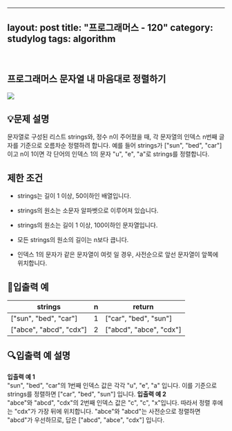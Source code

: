 ﻿
---
layout: post
title: "프로그래머스 - 120"
category: studylog
tags: algorithm
---

<br>

## 프로그래머스 문자열 내 마음대로 정렬하기


![](https://velog.velcdn.com/images/dlsdud9098/post/e1464da6-734f-4172-a5d3-8df73b71a328/image.png)
## 💡문제 설명
문자열로 구성된 리스트 strings와, 정수 n이 주어졌을 때, 각 문자열의 인덱스 n번째 글자를 기준으로 오름차순 정렬하려 합니다. 예를 들어 strings가 ["sun", "bed", "car"]이고 n이 1이면 각 단어의 인덱스 1의 문자 "u", "e", "a"로 strings를 정렬합니다.


## 제한 조건
* strings는 길이 1 이상, 50이하인 배열입니다.




* strings의 원소는 소문자 알파벳으로 이루어져 있습니다.




* strings의 원소는 길이 1 이상, 100이하인 문자열입니다.




* 모든 strings의 원소의 길이는 n보다 큽니다.




* 인덱스 1의 문자가 같은 문자열이 여럿 일 경우, 사전순으로 앞선 문자열이 앞쪽에 위치합니다.




## 🔢입출력 예




<table><thead><tr><th>strings</th><th>n</th><th>return</th></tr></thead><tbody><tr><td>["sun", "bed", "car"]</td><td>1</td><td>["car", "bed", "sun"]</td></tr><tr><td>["abce", "abcd", "cdx"]</td><td>2</td><td>["abcd", "abce", "cdx"]</td></tr></tbody>
</table>


## 🔍입출력 예 설명
<strong>입출력 예 1</strong><br/>"sun", "bed", "car"의 1번째 인덱스 값은 각각 "u", "e", "a" 입니다. 이를 기준으로 strings를 정렬하면 ["car", "bed", "sun"] 입니다.
<strong>입출력 예 2</strong><br/>"abce"와 "abcd", "cdx"의 2번째 인덱스 값은 "c", "c", "x"입니다. 따라서 정렬 후에는 "cdx"가 가장 뒤에 위치합니다. "abce"와 "abcd"는 사전순으로 정렬하면 "abcd"가 우선하므로, 답은 ["abcd", "abce", "cdx"] 입니다.
